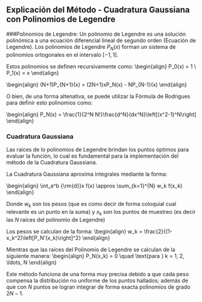 ## Explicación del Método - Cuadratura Gaussiana con Polinomios de Legendre

###Polinomios de Legendre:
Un polinomio de Legendre es una solución polinómica a una ecuación diferencial lineal de segundo orden (Ecuación de Legendre). Los polinomios de Legendre $P_N(x)$ forman un sistema de polinomios ortogonales en el intervalo $[-1, 1]$. 

Estos polinomios se definen recursivamente como: 
\begin{align}
P_0(x) = 1 \\
P_1(x) = x
\end{align}

\begin{align}
(N+1)P_{N+1}(x) = (2N+1)xP_N(x) - NP_{N-1}(x)
\end{align}

O bien, de una forma altenativa, se puede utilizar la Fórmula de Rodrigues para definir esto polinomios como: 

\begin{align}
P_N(x) = \frac{1}{2^N N!}\frac{d^N}{dx^N}\left[(x^2-1)^N\right]
\end{align}


### Cuadratura Gaussiana 
Las raíces de lo polinomios de Legendre brindan los puntos óptimos para evaluar la función, lo cual es fundamental para la implementación del método de la Cuadratura Gaussiana. 

La Cuadratura Gaussiana aproxima integrales mediante la forma: 

\begin{align}
\int_a^b {\rm{d}}x  f(x) \approx \sum_{k=1}^{N} w_k f(x_k)
\end{align}

Donde $w_k$ son los pesos (que es como decir de forma coloquial cual relevante es un punto en la suma) y $x_k$ son los puntos de muestreo (es decir las $N$ raíces del polinomio de Legendre)

Los pesos se calculan de la forma: 
\begin{align}
w_k = \frac{2}{(1-x_k^2)\left[P_N'(x_k)\right]^2}
\end{align}

Mientras que las raíces del Polinomio de Legendre se calculan de la siguiente manera:
\begin{align}
P_N(x_k) = 0 \quad \text{para } k = 1, 2, \ldots, N
\end{align}

Este método funciona de una forma muy precisa debido a que cada peso compensa la distribución no uniforme de los puntos hallados; además de que con $N$ puntos se logran integrar de forma exacta polinomios de grado $2N-1$. 

